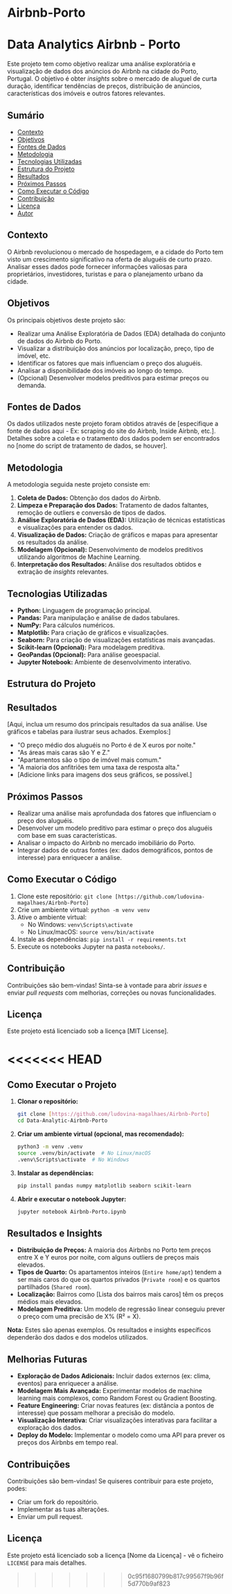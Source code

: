 # Airbnb-Porto
# Data Analytics Airbnb - Porto

Este projeto tem como objetivo realizar uma análise exploratória e visualização de dados dos anúncios do Airbnb na cidade do Porto, Portugal. O objetivo é obter *insights* sobre o mercado de aluguel de curta duração, identificar tendências de preços, distribuição de anúncios, características dos imóveis e outros fatores relevantes.

## Sumário

*   [Contexto](#contexto)
*   [Objetivos](#objetivos)
*   [Fontes de Dados](#fontes-de-dados)
*   [Metodologia](#metodologia)
*   [Tecnologias Utilizadas](#tecnologias-utilizadas)
*   [Estrutura do Projeto](#estrutura-do-projeto)
*   [Resultados](#resultados)
*   [Próximos Passos](#próximos-passos)
*   [Como Executar o Código](#como-executar-o-código)
*   [Contribuição](#contribuição)
*   [Licença](#licença)
*   [Autor](#autor)

## Contexto

O Airbnb revolucionou o mercado de hospedagem, e a cidade do Porto tem visto um crescimento significativo na oferta de aluguéis de curto prazo.  Analisar esses dados pode fornecer informações valiosas para proprietários, investidores, turistas e para o planejamento urbano da cidade.

## Objetivos

Os principais objetivos deste projeto são:

*   Realizar uma Análise Exploratória de Dados (EDA) detalhada do conjunto de dados do Airbnb do Porto.
*   Visualizar a distribuição dos anúncios por localização, preço, tipo de imóvel, etc.
*   Identificar os fatores que mais influenciam o preço dos aluguéis.
*   Analisar a disponibilidade dos imóveis ao longo do tempo.
*   (Opcional) Desenvolver modelos preditivos para estimar preços ou demanda.

## Fontes de Dados

Os dados utilizados neste projeto foram obtidos através de [especifique a fonte de dados aqui - Ex: scraping do site do Airbnb, Inside Airbnb, etc.].  Detalhes sobre a coleta e o tratamento dos dados podem ser encontrados no [nome do script de tratamento de dados, se houver].

## Metodologia

A metodologia seguida neste projeto consiste em:

1.  **Coleta de Dados:** Obtenção dos dados do Airbnb.
2.  **Limpeza e Preparação dos Dados:** Tratamento de dados faltantes, remoção de outliers e conversão de tipos de dados.
3.  **Análise Exploratória de Dados (EDA):**  Utilização de técnicas estatísticas e visualizações para entender os dados.
4.  **Visualização de Dados:** Criação de gráficos e mapas para apresentar os resultados da análise.
5.  **Modelagem (Opcional):** Desenvolvimento de modelos preditivos utilizando algoritmos de Machine Learning.
6.  **Interpretação dos Resultados:** Análise dos resultados obtidos e extração de *insights* relevantes.

## Tecnologias Utilizadas

*   **Python:** Linguagem de programação principal.
*   **Pandas:** Para manipulação e análise de dados tabulares.
*   **NumPy:** Para cálculos numéricos.
*   **Matplotlib:** Para criação de gráficos e visualizações.
*   **Seaborn:** Para criação de visualizações estatísticas mais avançadas.
*   **Scikit-learn (Opcional):** Para modelagem preditiva.
*   **GeoPandas (Opcional):** Para análise geoespacial.
*   **Jupyter Notebook:** Ambiente de desenvolvimento interativo.

## Estrutura do Projeto

## Resultados

[Aqui, inclua um resumo dos principais resultados da sua análise.  Use gráficos e tabelas para ilustrar seus achados.  Exemplos:]

*   "O preço médio dos aluguéis no Porto é de X euros por noite."
*   "As áreas mais caras são Y e Z."
*   "Apartamentos são o tipo de imóvel mais comum."
*   "A maioria dos anfitriões tem uma taxa de resposta alta."
*   [Adicione links para imagens dos seus gráficos, se possível.]

## Próximos Passos

*   Realizar uma análise mais aprofundada dos fatores que influenciam o preço dos aluguéis.
*   Desenvolver um modelo preditivo para estimar o preço dos aluguéis com base em suas características.
*   Analisar o impacto do Airbnb no mercado imobiliário do Porto.
*   Integrar dados de outras fontes (ex: dados demográficos, pontos de interesse) para enriquecer a análise.

## Como Executar o Código

1.  Clone este repositório: `git clone [https://github.com/ludovina-magalhaes/Airbnb-Porto]`
2.  Crie um ambiente virtual: `python -m venv venv`
3.  Ative o ambiente virtual:
    *   No Windows: `venv\Scripts\activate`
    *   No Linux/macOS: `source venv/bin/activate`
4.  Instale as dependências: `pip install -r requirements.txt`
5.  Execute os notebooks Jupyter na pasta `notebooks/`.

## Contribuição

Contribuições são bem-vindas! Sinta-se à vontade para abrir *issues* e enviar *pull requests* com melhorias, correções ou novas funcionalidades.

## Licença

Este projeto está licenciado sob a licença [MIT License].


<<<<<<< HEAD
=======

## Como Executar o Projeto

1.  **Clonar o repositório:**

    ```bash
    git clone [https://github.com/ludovina-magalhaes/Airbnb-Porto]
    cd Data-Analytic-Airbnb-Porto
    ```

2.  **Criar um ambiente virtual (opcional, mas recomendado):**

    ```bash
    python3 -m venv .venv
    source .venv/bin/activate  # No Linux/macOS
    .venv\Scripts\activate  # No Windows
    ```

3.  **Instalar as dependências:**

    ```bash
    pip install pandas numpy matplotlib seaborn scikit-learn
    ```

4.  **Abrir e executar o notebook Jupyter:**

    ```bash
    jupyter notebook Airbnb-Porto.ipynb
    ```

## Resultados e Insights

*   **Distribuição de Preços:** A maioria dos Airbnbs no Porto tem preços entre X e Y euros por noite, com alguns outliers de preços mais elevados.
*   **Tipos de Quarto:** Os apartamentos inteiros (`Entire home/apt`) tendem a ser mais caros do que os quartos privados (`Private room`) e os quartos partilhados (`Shared room`).
*   **Localização:** Bairros como [Lista dos bairros mais caros] têm os preços médios mais elevados.
*   **Modelagem Preditiva:** Um modelo de regressão linear conseguiu prever o preço com uma precisão de X% (R² = X).

**Nota:** Estes são apenas exemplos. Os resultados e insights específicos dependerão dos dados e dos modelos utilizados.

## Melhorias Futuras

*   **Exploração de Dados Adicionais:** Incluir dados externos (ex: clima, eventos) para enriquecer a análise.
*   **Modelagem Mais Avançada:** Experimentar modelos de machine learning mais complexos, como Random Forest ou Gradient Boosting.
*   **Feature Engineering:** Criar novas features (ex: distância a pontos de interesse) que possam melhorar a precisão do modelo.
*   **Visualização Interativa:** Criar visualizações interativas para facilitar a exploração dos dados.
*   **Deploy do Modelo:** Implementar o modelo como uma API para prever os preços dos Airbnbs em tempo real.

## Contribuições

Contribuições são bem-vindas! Se quiseres contribuir para este projeto, podes:

*   Criar um fork do repositório.
*   Implementar as tuas alterações.
*   Enviar um pull request.

##  Licença

Este projeto está licenciado sob a licença [Nome da Licença] - vê o ficheiro `LICENSE` para mais detalhes.

>>>>>>> 0c95f1680799b817c99567f9b96f5d770b9af823
